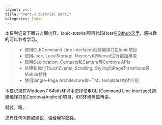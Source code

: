 ```yaml
---
layout: post
title: "Vert.x tutorial part1"
categories: Ionic
---
```


本系列记录下面五方面内容，ionic-tutorial项目代码Host在[Github这里](https://github.com/yinwer81/ionic-tutorial)，感兴趣的可以参考学习。
>* 使用CLI(Command Line Interface)创建编译打包Ionic项目
>* 使用Json, LocalStorage, Memory和Websql进行数据存取
>* 调用Geolocation, Contacts和Camera等Cordova APIs
>* 处理和优化TouchEvents, Scrolling, Styling和PageTransitions等Mobile特性
>* 使用Single-Page Architecture和HTML templates构建应用

本篇记录在Windows7 64bits环境中怎样使用CLI(Command Line Interface)创建编译打包Cordova(Android)项目，iOS环境另篇再讲。

就酱，嗯。

您有任何问题或建议，请给我写[邮件](mailto:yinwer81@gmail.com)。
